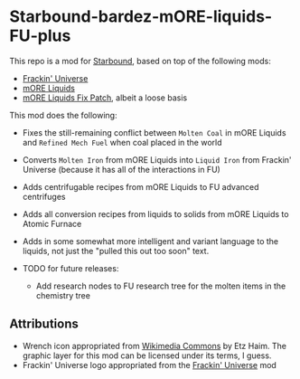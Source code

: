 # Starbound-bardez-mORE-liquids-FU-plus

This repo is a mod for [Starbound](https://playstarbound.com/), based on top of the following mods:
- [Frackin' Universe](https://steamcommunity.com/sharedfiles/filedetails/?id=729480149) 
- [mORE Liquids](https://steamcommunity.com/sharedfiles/filedetails/?id=1318339314)
- [mORE Liquids Fix Patch](https://steamcommunity.com/sharedfiles/filedetails/?id=2128491231), albeit a loose basis

This mod does the following:

- Fixes the still-remaining conflict between `Molten Coal` in mORE Liquids and `Refined Mech Fuel` when coal placed in the world
- Converts `Molten Iron` from mORE Liquids into `Liquid Iron` from Frackin' Universe (because it has all of the interactions in FU)
- Adds centrifugable recipes from mORE Liquids to FU advanced centrifuges
- Adds all conversion recipes from liquids to solids from mORE Liquids to Atomic Furnace
- Adds in some somewhat more intelligent and variant language to the liquids, not just the "pulled this out too soon" text.

- TODO for future releases:
   - Add research nodes to FU research tree for the molten items in the chemistry tree


## Attributions
- Wrench icon appropriated from [Wikimedia Commons](https://commons.wikimedia.org/wiki/File:Configure_openclipart.png) by Etz Haim. The graphic layer for this mod can be licensed under its terms, I guess.
- Frackin' Universe logo appropriated from the [Frackin' Universe](https://steamcommunity.com/sharedfiles/filedetails/?id=729480149) mod